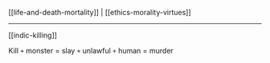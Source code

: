 [[life-and-death-mortality]] | [[ethics-morality-virtues]]

---

[[indic-killing]]

Kill
`+` monster = slay
`+` unlawful `+` human = murder